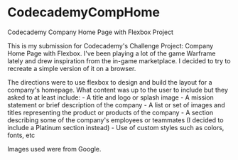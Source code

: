 # CodecademyCompHome
Codecademy Company Home Page with Flexbox Project

This is my submission for Codecademy's Challenge Project: Company Home Page with Flexbox. I've been playing a lot of the game Warframe lately and drew inspiration from the in-game marketplace. I 
decided to try to recreate a simple version of it on a browser. 

The directions were to use flexbox to design and build the layout for a company's homepage. What content was up to the user to include but they asked to at least include:
    - A title and logo or splash image
    - A mission statement or brief description of the company
    - A list or set of images and titles representing the product or products of the company
    - A section describing some of the company's employees or teammates (I decided to include a Platinum section instead)
    - Use of custom styles such as colors, fonts, etc

Images used were from Google.
